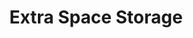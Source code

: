 ---
title: "Extra Space Storage"
url: /peoria/extra-space-storage-west-beardsley-road/
shop: storage rental
---
